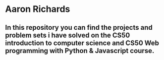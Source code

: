 # Aaron Richards

## In this repository you can find the projects and problem sets i have solved on the CS50 introduction to computer science and CS50 Web programming with Python & Javascript course.
